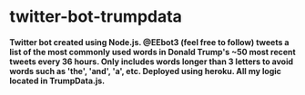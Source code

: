 # twitter-bot-trumpdata

#### Twitter bot created using Node.js. @EEbot3 (feel free to follow) tweets a list of the most commonly used words in Donald Trump's ~50 most recent tweets every 36 hours. Only includes words longer than 3 letters to avoid words such as 'the', 'and', 'a', etc. Deployed using heroku. All my logic located in TrumpData.js.
